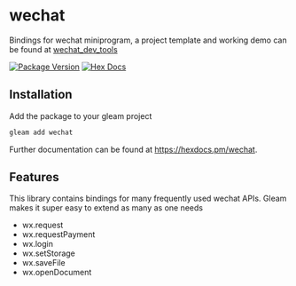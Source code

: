 # wechat

Bindings for wechat miniprogram, a project template and working demo can be found at
[wechat_dev_tools](https://github.com/kaiwu/wechat_dev_tools)

[![Package Version](https://img.shields.io/hexpm/v/wechat)](https://hex.pm/packages/wechat)
[![Hex Docs](https://img.shields.io/badge/hex-docs-ffaff3)](https://hexdocs.pm/wechat/)

## Installation

Add the package to your gleam project

```sh
gleam add wechat
```

Further documentation can be found at <https://hexdocs.pm/wechat>.

## Features

This library contains bindings for many frequently used wechat APIs. Gleam makes it
super easy to extend as many as one needs

- wx.request
- wx.requestPayment
- wx.login
- wx.setStorage
- wx.saveFile
- wx.openDocument

